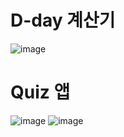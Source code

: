 # D-day 계산기
![image](https://github.com/zeromin41/js_projects/assets/130297212/88db2c34-3fca-4d9b-aa31-5ff7399953da)
# Quiz 앱
![image](https://github.com/zeromin41/js_projects/assets/130297212/a2e3a1ce-ad67-4635-bfa5-4c3bb16fe74f)
![image](https://github.com/zeromin41/js_projects/assets/130297212/400e00a7-97ee-4a4a-9af8-8597ba4ce3d8)

